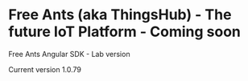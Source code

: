 # Free Ants (aka ThingsHub) - The future IoT Platform - Coming soon

Free Ants Angular SDK - Lab version

Current version 1.0.79